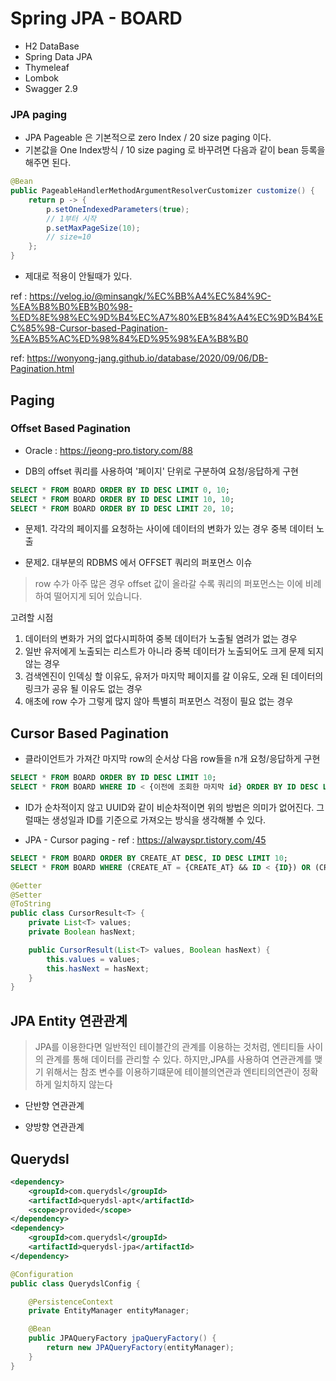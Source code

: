 # Spring JPA - BOARD

+ H2 DataBase
+ Spring Data JPA
+ Thymeleaf
+ Lombok
+ Swagger 2.9


### **JPA paging**

+ JPA Pageable 은 기본적으로 zero Index / 20 size paging 이다.
+ 기본값을 One Index방식 / 10 size paging 로 바꾸려면 다음과 같이 bean 등록을 해주면 된다.

```java
@Bean 
public PageableHandlerMethodArgumentResolverCustomizer customize() { 
    return p -> { 
        p.setOneIndexedParameters(true); 
        // 1부터 시작 
        p.setMaxPageSize(10); 
        // size=10 
    }; 
}
```
+ 제대로 적용이 안될때가 있다.

ref : https://velog.io/@minsangk/%EC%BB%A4%EC%84%9C-%EA%B8%B0%EB%B0%98-%ED%8E%98%EC%9D%B4%EC%A7%80%EB%84%A4%EC%9D%B4%EC%85%98-Cursor-based-Pagination-%EA%B5%AC%ED%98%84%ED%95%98%EA%B8%B0

ref: https://wonyong-jang.github.io/database/2020/09/06/DB-Pagination.html

## Paging
### **Offset Based Pagination**
+ Oracle : https://jeong-pro.tistory.com/88

+ DB의 offset 쿼리를 사용하여 '페이지' 단위로 구분하여 요청/응답하게 구현

```sql
SELECT * FROM BOARD ORDER BY ID DESC LIMIT 0, 10;
SELECT * FROM BOARD ORDER BY ID DESC LIMIT 10, 10;
SELECT * FROM BOARD ORDER BY ID DESC LIMIT 20, 10;
```

+ 문제1. 각각의 페이지를 요청하는 사이에 데이터의 변화가 있는 경우 중복 데이터 노출

+ 문제2. 대부분의 RDBMS 에서 OFFSET 쿼리의 퍼포먼스 이슈
> row 수가 아주 많은 경우 offset 값이 올라갈 수록 쿼리의 퍼포먼스는 이에 비례하여 떨어지게 되어 있습니다.

고려할 시점
1. 데이터의 변화가 거의 없다시피하여 중복 데이터가 노출될 염려가 없는 경우
2. 일반 유저에게 노출되는 리스트가 아니라 중복 데이터가 노출되어도 크게 문제 되지 않는 경우
3. 검색엔진이 인덱싱 할 이유도, 유저가 마지막 페이지를 갈 이유도, 오래 된 데이터의 링크가 공유 될 이유도 없는 경우
4. 애초에 row 수가 그렇게 많지 않아 특별히 퍼포먼스 걱정이 필요 없는 경우


## **Cursor Based Pagination**

+ 클라이언트가 가져간 마지막 row의 순서상 다음 row들을 n개 요청/응답하게 구현

```sql
SELECT * FROM BOARD ORDER BY ID DESC LIMIT 10;
SELECT * FROM BOARD WHERE ID < {이전에 조회한 마지막 id} ORDER BY ID DESC LIMIT 10;
```



+ ID가 순차적이지 않고 UUID와 같이 비순차적이면 위의 방법은 의미가 없어진다. 
그럴때는 생성일과 ID를 기준으로 가져오는 방식을 생각해볼 수 있다.

+ JPA - Cursor paging - ref : https://alwayspr.tistory.com/45

```sql
SELECT * FROM BOARD ORDER BY CREATE_AT DESC, ID DESC LIMIT 10;
SELECT * FROM BOARD WHERE (CREATE_AT = {CREATE_AT} && ID < {ID}) OR (CREATE_AT < {CREATE_AT}) ORDER BY CREATE_AT DESC, ID DESC LIMIT 10;
```

```java
@Getter
@Setter
@ToString
public class CursorResult<T> {
    private List<T> values;
    private Boolean hasNext;

    public CursorResult(List<T> values, Boolean hasNext) {
        this.values = values;
        this.hasNext = hasNext;
    }
}
```


## JPA Entity 연관관계

> JPA를 이용한다면 일반적인 테이블간의 관계를 이용하는 것처럼, 엔티티들 사이의 관계를 통해 데이터를 관리할 수 있다. 하지만,JPA를 사용하여 연관관계를 맺기 위해서는 참조 변수를 이용하기떄문에 테이블의연관과 엔티티의연관이 정확하게 일치하지 않는다

+ 단반향 연관관계

+ 양방향 연관관계


## Querydsl

```xml
<dependency>
    <groupId>com.querydsl</groupId>
    <artifactId>querydsl-apt</artifactId>
    <scope>provided</scope>
</dependency>
<dependency>
    <groupId>com.querydsl</groupId>
    <artifactId>querydsl-jpa</artifactId>
</dependency>
```

```java
@Configuration
public class QuerydslConfig {

    @PersistenceContext
    private EntityManager entityManager;

    @Bean
    public JPAQueryFactory jpaQueryFactory() {
        return new JPAQueryFactory(entityManager);
    }    
}
```
